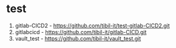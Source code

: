 # test
1. gitlab-CICD2 - https://github.com/tibil-it/test-gitlab-CICD2.git
2. gitlabcicd - https://github.com/tibil-it/gitlab-CICD.git
3. vault_test - https://github.com/tibil-it/vault_test.git
